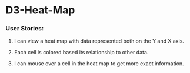 # D3-Heat-Map
[]()

### User Stories:

1. I can view a heat map with data represented both on the Y and X axis.

2. Each cell is colored based its relationship to other data.

3. I can mouse over a cell in the heat map to get more exact information.
